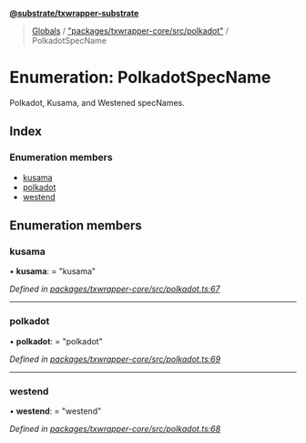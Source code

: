 **[@substrate/txwrapper-substrate](../README.md)**

> [Globals](../globals.md) / ["packages/txwrapper-core/src/polkadot"](../modules/_packages_txwrapper_core_src_polkadot_.md) / PolkadotSpecName

# Enumeration: PolkadotSpecName

Polkadot, Kusama, and Westened specNames.

## Index

### Enumeration members

* [kusama](_packages_txwrapper_core_src_polkadot_.polkadotspecname.md#kusama)
* [polkadot](_packages_txwrapper_core_src_polkadot_.polkadotspecname.md#polkadot)
* [westend](_packages_txwrapper_core_src_polkadot_.polkadotspecname.md#westend)

## Enumeration members

### kusama

•  **kusama**:  = "kusama"

*Defined in [packages/txwrapper-core/src/polkadot.ts:67](https://github.com/paritytech/txwrapper-core/blob/32a3349/packages/txwrapper-core/src/polkadot.ts#L67)*

___

### polkadot

•  **polkadot**:  = "polkadot"

*Defined in [packages/txwrapper-core/src/polkadot.ts:69](https://github.com/paritytech/txwrapper-core/blob/32a3349/packages/txwrapper-core/src/polkadot.ts#L69)*

___

### westend

•  **westend**:  = "westend"

*Defined in [packages/txwrapper-core/src/polkadot.ts:68](https://github.com/paritytech/txwrapper-core/blob/32a3349/packages/txwrapper-core/src/polkadot.ts#L68)*
